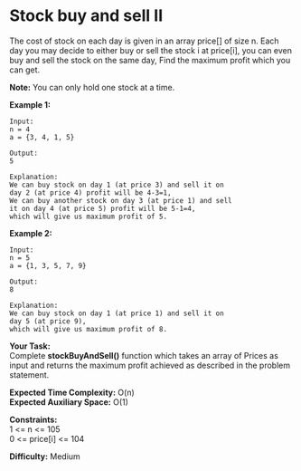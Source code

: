 # Stock buy and sell II

The cost of stock on each day is given in an array price[] of size n. Each day you may decide to either buy or sell the stock i at price[i], you can even buy and sell the stock on the same day, Find the maximum profit which you can get.

**Note:** You can only hold one stock at a time.

**Example 1:**
```
Input:
n = 4
a = {3, 4, 1, 5}

Output:
5

Explanation:
We can buy stock on day 1 (at price 3) and sell it on 
day 2 (at price 4) profit will be 4-3=1, 
We can buy another stock on day 3 (at price 1) and sell 
it on day 4 (at price 5) profit will be 5-1=4, 
which will give us maximum profit of 5.
```
**Example 2:**
```
Input:
n = 5
a = {1, 3, 5, 7, 9}

Output:
8

Explanation:
We can buy stock on day 1 (at price 1) and sell it on 
day 5 (at price 9), 
which will give us maximum profit of 8.
```
**Your Task:** <br>
Complete **stockBuyAndSell()** function which takes an array of Prices as input and returns the maximum profit achieved as described in the problem statement.

**Expected Time Complexity:** O(n) <br>
**Expected Auxiliary Space:** O(1)

**Constraints:** <br>
1 <= n <= 105 <br>
0 <= price[i] <= 104

**Difficulty:** Medium